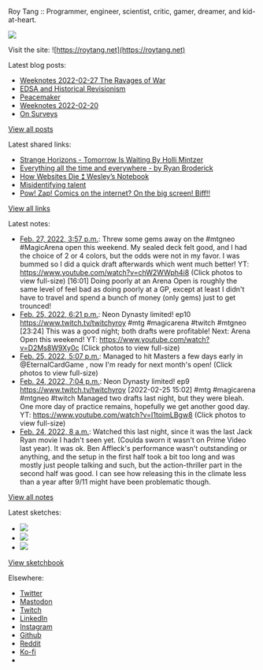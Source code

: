 Roy Tang :: Programmer, engineer, scientist, critic, gamer, dreamer, and kid-at-heart.

![](https://roytang.net/static/img/profile.jpg)

Visit the site: ![https://roytang.net](https://roytang.net)

Latest blog posts:

- [Weeknotes 2022-02-27 The Ravages of War](https://roytang.net/2022/02/weeknotes-02-27/)
- [EDSA and Historical Revisionism](https://roytang.net/2022/02/edsa36/)
- [Peacemaker](https://roytang.net/2022/02/peacemaker/)
- [Weeknotes 2022-02-20](https://roytang.net/2022/02/weeknotes-02-20/)
- [On Surveys](https://roytang.net/2022/02/on-surveys/)

[View all posts](https://roytang.net/blog)

Latest shared links:

- [Strange Horizons - Tomorrow Is Waiting By Holli Mintzer](https://roytang.net/2022/02/0c907985fc73bef69dde9d3cc0d10585/)
- [Everything all the time and everywhere - by Ryan Broderick](https://roytang.net/2022/02/eec57e3e17379a85b5e30170c3e20247/)
- [How Websites Die ⁑ Wesley’s Notebook](https://roytang.net/2022/02/96900b240f8b24abf53c44ed13947c16/)
- [Misidentifying talent](https://roytang.net/2022/02/68feb1237ca74fba28f42e7eb812c1aa/)
- [Pow! Zap! Comics on the internet? On the big screen! Biff!!](https://roytang.net/2022/02/4a8da0672ae6293ece4e8068d24792f0/)

[View all links](https://roytang.net/links)

Latest notes:

- [Feb. 27, 2022, 3:57 p.m.](https://roytang.net/2022/02/1497843283480879118/): Threw some gems away on the #mtgneo #MagicArena open this weekend. My sealed deck felt good, and I had the choice of 2 or 4 colors, but the odds were not in my favor. I was bummed so I did a quick draft afterwards which went much better! YT: https://www.youtube.com/watch?v=chW2WWph4i8 (Click photos to view full-size) [16:01] Doing poorly at an Arena Open is roughly the same level of feel bad as doing poorly at a GP, except at least I didn&#x27;t have to travel and spend a bunch of money (only gems) just to get trounced!
- [Feb. 25, 2022, 6:21 p.m.](https://roytang.net/2022/02/1497154885002924037/): Neon Dynasty limited! ep10 https://www.twitch.tv/twitchyroy #mtg #magicarena #twitch #mtgneo [23:24] This was a good night; both drafts were profitable! Next: Arena Open this weekend! YT: https://www.youtube.com/watch?v=D2Ms8W9Xy0c (Click photos to view full-size)
- [Feb. 25, 2022, 5:07 p.m.](https://roytang.net/2022/02/1497136051298570244/): Managed to hit Masters a few days early in @EternalCardGame , now I&#x27;m ready for next month&#x27;s open! (Click photos to view full-size)
- [Feb. 24, 2022, 7:04 p.m.](https://roytang.net/2022/02/1496803090741215234/): Neon Dynasty limited! ep9 https://www.twitch.tv/twitchyroy [2022-02-25 15:02] #mtg #magicarena #mtgneo #twitch Managed two drafts last night, but they were bleah. One more day of practice remains, hopefully we get another good day. YT: https://www.youtube.com/watch?v=I1toimLBgw8 (Click photos to view full-size)
- [Feb. 24, 2022, 8 a.m.](https://roytang.net/2022/02/a370090670a1a8b0e2adf4aa6156a412/): Watched this last night, since it was the last Jack Ryan movie I hadn&#x27;t seen yet. (Coulda sworn it wasn&#x27;t on Prime Video last year). It was ok. Ben Affleck&#x27;s performance wasn&#x27;t outstanding or anything, and the setup in the first half took a bit too long and was mostly just people talking and such, but the action-thriller part in the second half was good. I can see how releasing this in the climate less than a year after 9/11 might have been problematic though.

[View all notes](https://roytang.net/notes)

Latest sketches:


- ![](https://roytang.net/media/cache/eb/6d/eb6d42690e16874c36049dccfd32b06d.jpg)
- ![](https://roytang.net/media/cache/6c/d5/6cd5b41f73d41026b3f65beeac28a6af.jpg)
- ![](https://roytang.net/media/cache/e5/da/e5da975ee2fed5a25dba802aa7d5ad1c.jpg)

[View sketchbook](https://roytang.net/albums/sketchbook)


Elsewhere:

- [Twitter](https://twitter.com/roytang)
- [Mastodon](https://mastodon.technology/@roytang)
- [Twitch](https://twitch.tv/twitchyroy)
- [LinkedIn](https://www.linkedin.com/in/roytang)
- [Instagram](https://instagram.com/roytang0400)
- [Github](https://github.com/roytang)
- [Reddit](https://reddit.com/u/hungryroy)
- [Ko-fi](https://ko-fi.com/roytang)
- [](mailto:hello@roytang.net)